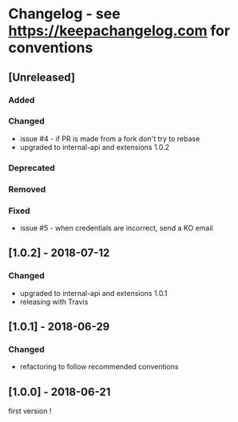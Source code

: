 # Changelog - see https://keepachangelog.com for conventions

## [Unreleased]

### Added

### Changed
- issue #4 - if PR is made from a fork don't try to rebase
- upgraded to internal-api and extensions 1.0.2 

### Deprecated

### Removed

### Fixed
- issue #5 - when credentials are incorrect, send a KO email


## [1.0.2] - 2018-07-12

### Changed

- upgraded to internal-api and extensions 1.0.1
- releasing with Travis


## [1.0.1] - 2018-06-29 

### Changed

- refactoring to follow recommended conventions

## [1.0.0] - 2018-06-21 

first version !


